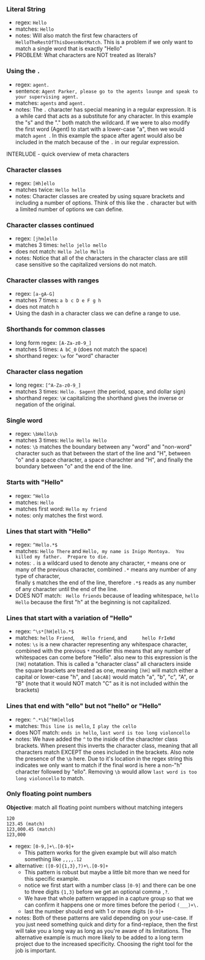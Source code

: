 ### Literal String
- regex: `Hello`
- matches: `Hello`
- notes:  Will also match the first few characters of `HelloTheRestOfThisDoesnNotMatch`.  This is a problem if we only want to match a single word that is exactly "Hello"
- PROBLEM:  What characters are NOT treated as literals?

### Using the `.`
- regex: `agent.`
- sentence: `Agent Parker, please go to the agents lounge and speak to your supervising agent.`
- matches: `agents` and `agent.`
- notes: The `.` character has special meaning in a regular expression.  It is a while card that acts as a substitute for any character.  In this example the "s" and the "." both match the wildcard.  If we were to also modify the first word (Agent) to start with a lower-case "a", then we would match `agent `.  In this example the space after agent would also be included in the match because of the `.` in our regular expression.

INTERLUDE - quick overview of meta characters

### Character classes
- regex: `[Hh]ello`
- matches twice: `Hello hello`
- notes: Character classes are created by using square brackets and including a number of options.  Think of this like the `.` character but with a limited number of options we can define.

### Character classes continued
- regex: `[jhm]ello`
- matches 3 times: `hello jello mello`
- does not match: `Hello Jello Mello`
- notes: Notice that all of the characters in the character class are still case sensitive so the capitalized versions do not match.

### Character classes with ranges
- regex: `[a-gA-G]`
- matches 7 times: `a b c D e F g h`
- does not match `h`
- Using the dash in a character class we can define a range to use.

### Shorthands for common classes
- long form regex: `[A-Za-z0-9_]`
- matches 5 times: `A bC_0` (does not match the space)
- shorthand regex: `\w` for "word" character

### Character class negation
- long regex: `[^A-Za-z0-9_]`
- matches 3 times: `Hello. $agent` (the period, space, and dollar sign)
- shorthand regex: `\W` capitalizing the shorthand gives the inverse or negation of the original.

### Single word
- regex: `\bHello\b`
- matches 3 times: `Hello Hello Hello`
- notes: `\b` matches the boundary between any "word" and "non-word" character such as that between the start of the line and "H", between "o" and a space character, a space charachter and "H", and finally the boundary between "o" and the end of the line.

### Starts with "Hello"
- regex: `^Hello`
- matches: `Hello`
- matches first word: `Hello my friend`
- notes: only matches the first word.

### Lines that start with "Hello"
- regex: `^Hello.*$`
- matches: `Hello There` and `Hello, my name is Inigo Montoya.  You killed my father.  Prepare to die.`
- notes: `.` is a wildcard used to denote any character, `*` means one or many of the previous character,  combined `.*` means any number of any type of character,  
finally `$` matches the end of the line,  therefore `.*$` reads as any number of any character until the end of the line.
- DOES NOT match: ` Hello friends` because of leading whitespace,  `hello Hello` because the first "h" at the beginning is not capitalized.

### Lines that start with a variation of "Hello"
- regex: `^\s*[hH]ello.*$`
- matches: `hello Friend`, `  Hello friend`, and `     hello FrIeNd`
- notes: `\s` is a new character representing any whitespace character, combined with the previous `*` modifier this means that any number of whitespaces can come before "Hello".
also new to this expression is the `[hH]` notatation.  This is called a "character class"  all characters inside the square brackets are treated as one, meaning `[hH]` will match
either a capital or lower-case "h", and `[abcAB]` would match "a", "b", "c", "A", or "B" (note that it would NOT match "C" as it is not included within the brackets)

### Lines that end with "ello" but not "hello" or "Hello"
- regex: `^.*\b[^hH]ello$`
- matches: `This line is mello`,  `I play the cello`
- does NOT match: `ends in hello`, `last word is too long violoncello`
- notes: We have added the `^` to the inside of the charachter class brackets.  When present this inverts the character class, meaning that all characters match 
EXCEPT the ones included in the brackets. Also note the presence of the `\b` here.  Due to it's location in the regex string this indicates we only want to match
if the final word is here a non-"h" character followed by "ello".  Removing `\b` would allow `last word is too long violoncello` to match.

### Only floating point numbers
**Objective**: match all floating point numbers without matching integers
```
120
123.45 (match)
123,000.45 (match)
123,000
```
- regex: `[0-9,]+\.[0-9]+`
    - This pattern works for the given example but will also match something like `,,,,.12`
- alternative: `([0-9]{1,3},?)+\.[0-9]+`
    - This pattern is robust but maybe a little bit more than we need for this specific example.
    - notice we first start with a number class `[0-9]` and there can be one to three digits `{1,3}` before we get an optional comma `,?`.
    - We have that whole pattern wrapped in a capture group so that we can confirm it happens one or more times before the period `(___)+\.`
    - last the number should end with 1 or more digits `[0-9]+`
- notes:  Both of these patterns are valid depending on your use-case.  If you just need something quick and dirty for a find-replace, then the first will take you a long way as long as you're aware of its limitations.  The alternative example is much more likely to be added to a long term project due to the increased specificity. Choosing the right tool for the job is important.
